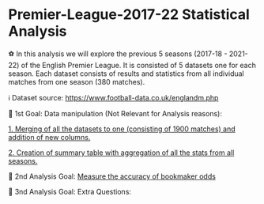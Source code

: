 # Premier-League-2017-22 Statistical Analysis

:soccer: In this analysis we will explore the previous 5 seasons (2017-18 - 2021-22) of the English Premier League. It is consisted of 5 datasets one for each season.
Each dataset consists of results and statistics from all individual matches from one season (380 matches). 

:information_source: Dataset source: https://www.football-data.co.uk/englandm.php

:dart: 1st Goal: Data manipulation (Not Relevant for Analysis reasons):

[1. Merging of all the datasets to one (consisting of 1900 matches) and addition of new columns.](https://github.com/vasilisangelidis/Premier-League-2017-22-in-progress-/tree/main/1.Data%20Manipulation/1.1%20Combined%20Table%20Creation)

[2. Creation of summary table with aggregation of all the stats from all seasons.](https://github.com/vasilisangelidis/Premier-League-2017-22-in-progress-/tree/main/1.Data%20Manipulation/1.2%20Cumulative%20Table%20Creation)

:dart: 2nd Analysis Goal: [Measure the accuracy of bookmaker odds](https://github.com/vasilisangelidis/Premier-League-2017-22-in-progress-/blob/main/2.%20Bookmaker%20Accuracy%20Measurement.md)

:dart: 3nd Analysis Goal: Extra Questions:
